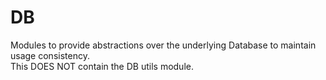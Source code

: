 # DB
Modules to provide abstractions over the underlying Database to maintain usage consistency.  
This DOES NOT contain the DB utils module.